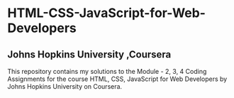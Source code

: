 # HTML-CSS-JavaScript-for-Web-Developers
## Johns Hopkins University ,Coursera

This repository contains my solutions to the Module - 2, 3, 4 Coding Assignments for the course HTML, CSS, JavaScript for Web Developers by Johns Hopkins University on Coursera.

